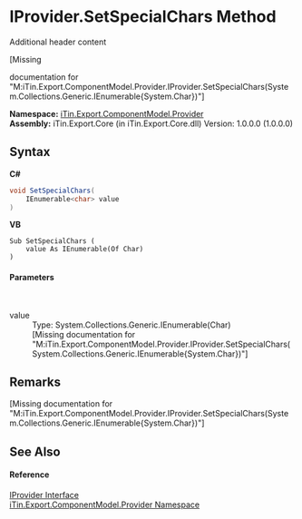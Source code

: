 # IProvider.SetSpecialChars Method 
Additional header content 

\[Missing <summary> documentation for "M:iTin.Export.ComponentModel.Provider.IProvider.SetSpecialChars(System.Collections.Generic.IEnumerable{System.Char})"\]

**Namespace:**&nbsp;<a href="723a96b5-5779-2554-cf17-05149bfcb802">iTin.Export.ComponentModel.Provider</a><br />**Assembly:**&nbsp;iTin.Export.Core (in iTin.Export.Core.dll) Version: 1.0.0.0 (1.0.0.0)

## Syntax

**C#**<br />
``` C#
void SetSpecialChars(
	IEnumerable<char> value
)
```

**VB**<br />
``` VB
Sub SetSpecialChars ( 
	value As IEnumerable(Of Char)
)
```


#### Parameters
&nbsp;<dl><dt>value</dt><dd>Type: System.Collections.Generic.IEnumerable(Char)<br />\[Missing <param name="value"/> documentation for "M:iTin.Export.ComponentModel.Provider.IProvider.SetSpecialChars(System.Collections.Generic.IEnumerable{System.Char})"\]</dd></dl>

## Remarks
\[Missing <remarks> documentation for "M:iTin.Export.ComponentModel.Provider.IProvider.SetSpecialChars(System.Collections.Generic.IEnumerable{System.Char})"\]

## See Also


#### Reference
<a href="04a444f9-1d39-11f4-78b0-bb6b5450764a">IProvider Interface</a><br /><a href="723a96b5-5779-2554-cf17-05149bfcb802">iTin.Export.ComponentModel.Provider Namespace</a><br />